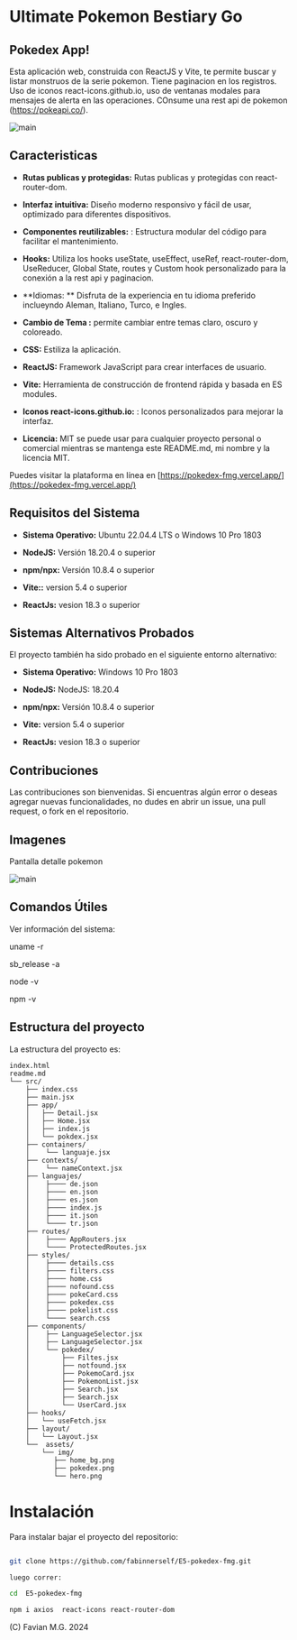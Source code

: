 # Ultimate Pokemon Bestiary Go 

## Pokedex App!

Esta aplicación web, construida con ReactJS y Vite, te permite buscar y listar monstruos de la serie pokemon. Tiene paginacion en los registros. Uso de iconos react-icons.github.io, uso de ventanas modales para mensajes de alerta en las operaciones. COnsume una rest api de pokemon (https://pokeapi.co/).

![main](pokedex.png)


## Caracteristicas

- **Rutas publicas y protegidas:** Rutas publicas y protegidas con react-router-dom.

- **Interfaz intuitiva:** Diseño moderno responsivo y fácil de usar, optimizado para diferentes dispositivos.

- **Componentes reutilizables:** : Estructura modular del código para facilitar el mantenimiento.

- **Hooks:** Utiliza los hooks useState, useEffect, useRef, react-router-dom, UseReducer, Global State, routes y Custom hook personalizado para la conexión a la rest api y paginacion. 

- **Idiomas: ** Disfruta de la experiencia en tu idioma preferido inclueyndo Aleman, Italiano, Turco, e Ingles. 

- **Cambio de Tema :** permite cambiar entre temas claro, oscuro y coloreado. 

- **CSS:**  Estiliza la aplicación. 

- **ReactJS:**  Framework JavaScript para crear interfaces de usuario. 

- **Vite:**  Herramienta de construcción de frontend rápida y basada en ES modules. 

- **Iconos react-icons.github.io:** : Iconos personalizados para mejorar la interfaz.

- **Licencia:**  MIT se puede usar para cualquier proyecto personal o comercial mientras se mantenga este README.md, mi nombre y la licencia MIT.
 
Puedes visitar la plataforma en línea en [https://pokedex-fmg.vercel.app/](https://pokedex-fmg.vercel.app/)

## Requisitos del Sistema

- **Sistema Operativo:** Ubuntu 22.04.4 LTS o Windows 10 Pro 1803 

- **NodeJS:** Versión 18.20.4 o superior 

- **npm/npx:** Versión 10.8.4 o superior 

- **Vite::** version 5.4 o superior 

- **ReactJs:** vesion 18.3 o superior 
    
## Sistemas Alternativos Probados

El proyecto también ha sido probado en el siguiente entorno alternativo:

- **Sistema Operativo:** Windows 10 Pro 1803

- **NodeJS:** NodeJS: 18.20.4

- **npm/npx:** Versión 10.8.4 o superior 

- **Vite:** version 5.4 o superior 

- **ReactJs:** vesion 18.3 o superior 

## Contribuciones
Las contribuciones son bienvenidas. Si encuentras algún error o deseas agregar nuevas funcionalidades, no dudes en abrir un issue, una pull  request, o fork en el repositorio.

## Imagenes

Pantalla  detalle pokemon 

![main](poke_det.png)

## Comandos Útiles

Ver información del sistema:

uname -r

sb_release -a

node -v

npm -v

## Estructura del proyecto

La estructura del proyecto es:
```
index.html
readme.md
└── src/
    ├── index.css
    ├── main.jsx
    ├── app/
    │   ├── Detail.jsx
    │   ├── Home.jsx
    │   ├── index.js
    │   └── pokdex.jsx
    ├── containers/
    │    └── languaje.jsx
    ├── contexts/
    │    └── nameContext.jsx   
    ├── languajes/     
    │    ├──── de.json   
    │    ├──── en.json   
    │    ├──── es.json   
    │    ├──── index.js
    │    ├──── it.json 
    │    └──── tr.json   
    ├── routes/  
    │    ├──── AppRouters.jsx   
    │    └──── ProtectedRoutes.jsx
    ├── styles/
    │    ├──── details.css   
    │    ├──── filters.css
    │    ├──── home.css
    │    ├──── nofound.css
    │    ├──── pokeCard.css
    │    ├──── pokedex.css
    │    ├──── pokelist.css
    │    └──── search.css
    ├── components/
    │    ├── LanguageSelector.jsx
    │    ├── LanguageSelector.jsx
    │    └── pokedex/
    │        ├── Filtes.jsx
    │        ├── notfound.jsx
    │        ├── PokemoCard.jsx
    │        ├── PokemonList.jsx
    │        ├── Search.jsx
    │        ├── Search.jsx
    │        └── UserCard.jsx
    ├── hooks/
    │   └── useFetch.jsx
    ├── layout/        
    │   └── Layout.jsx
    └──  assets/
        └── img/
           ├── home_bg.png
           ├── pokedex.png           
           └── hero.png

```
# Instalación

Para instalar bajar el proyecto del repositorio:

```bash

git clone https://github.com/fabinnerself/E5-pokedex-fmg.git

luego correr:

cd  E5-pokedex-fmg

npm i axios  react-icons react-router-dom   
```

(C) Favian M.G. 2024 
